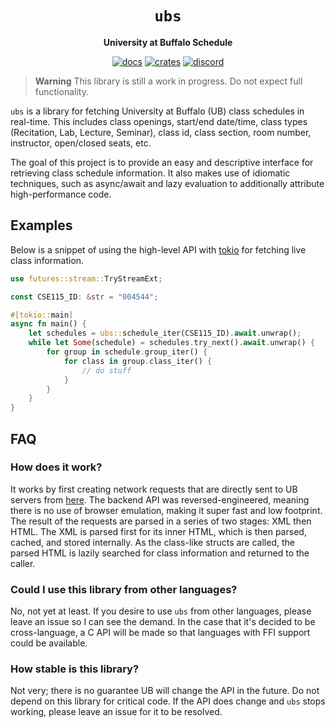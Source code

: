 <div align="center">
  <h1><code>ubs</code></h1>
  <p><strong>University at Buffalo Schedule</strong></p>
  <p>
    <a href="https://docs.rs/ubs/0.0.0/ubs/"><img src="https://img.shields.io/readthedocs/ubs" alt="docs" /></a>
    <a href="https://crates.io/crates/ubs"><img src="https://img.shields.io/crates/v/ubs" alt="crates" /></a>
    <a href="https://discord.gg/w9Bc6xH7uC"><img src="https://img.shields.io/discord/834969350061424660?label=discord" alt="discord" /></a>
  </p>
</div>

> **Warning**
> This library is still a work in progress. Do not expect full functionality.

`ubs` is a library for fetching University at Buffalo (UB) class schedules in real-time. This includes class openings, start/end date/time, class types (Recitation, Lab, Lecture, Seminar), class id, class section, room number, instructor, open/closed seats, etc.

The goal of this project is to provide an easy and descriptive interface for retrieving class schedule information. It also makes use of idiomatic techniques, such as async/await and lazy evaluation to additionally attribute high-performance code.

## Examples
Below is a snippet of using the high-level API with [tokio](https://github.com/tokio-rs/tokio) for fetching live class information.
```rust
use futures::stream::TryStreamExt;

const CSE115_ID: &str = "004544";

#[tokio::main]
async fn main() {
    let schedules = ubs::schedule_iter(CSE115_ID).await.unwrap();
    while let Some(schedule) = schedules.try_next().await.unwrap() {
        for group in schedule.group_iter() {
            for class in group.class_iter() {
                // do stuff
            }
        }
    }
}
```

## FAQ

### How does it work?
It works by first creating network requests that are directly sent to UB servers from [here](https://www.pub.hub.buffalo.edu/). The backend API was reversed-engineered, meaning there is no use of browser emulation, making it super fast and low footprint. The result of the requests are parsed in a series of two stages: XML then HTML. The XML is parsed first for its inner HTML, which is then parsed, cached, and stored internally. As the class-like structs are called, the parsed HTML is lazily searched for class information and returned to the caller.

### Could I use this library from other languages?
No, not yet at least. If you desire to use `ubs` from other languages, please leave an issue so I can see the demand. In the case that it's decided to be cross-language, a C API will be made so that languages with FFI support could be available.

### How stable is this library?
Not very; there is no guarantee UB will change the API in the future. Do not depend on this library for critical code. If the API does change and `ubs` stops working, please leave an issue for it to be resolved.

